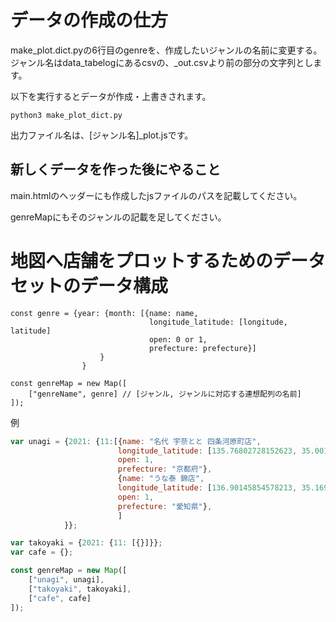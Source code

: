 # データの作成の仕方

make_plot.dict.pyの6行目のgenreを、作成したいジャンルの名前に変更する。ジャンル名はdata_tabelogにあるcsvの、_out.csvより前の部分の文字列とします。

以下を実行するとデータが作成・上書きされます。
```
python3 make_plot_dict.py
```

出力ファイル名は、[ジャンル名]_plot.jsです。

## 新しくデータを作った後にやること

main.htmlのヘッダーにも作成したjsファイルのパスを記載してください。

genreMapにもそのジャンルの記載を足してください。

# 地図へ店舗をプロットするためのデータセットのデータ構成

```
const genre = {year: {month: [{name: name,
                               longitude_latitude: [longitude, latitude]
                               open: 0 or 1,
                               prefecture: prefecture}]
                    }
                }

const genreMap = new Map([
    ["genreName", genre] // [ジャンル, ジャンルに対応する連想配列の名前]
]);
```

例

```JavaScript
var unagi = {2021: {11:[{name: "名代 宇奈とと 四条河原町店",
                        longitude_latitude: [135.76802728152623, 35.00137705544553],
                        open: 1,
                        prefecture: "京都府"},
                        {name: "うな泰 錦店",
                        longitude_latitude: [136.90145854578213, 35.1692864476607],
                        open: 1,
                        prefecture: "愛知県"},
                        ]
            }};

var takoyaki = {2021: {11: [{}]}};
var cafe = {};

const genreMap = new Map([
    ["unagi", unagi],
    ["takoyaki", takoyaki],
    ["cafe", cafe]
]);

```
